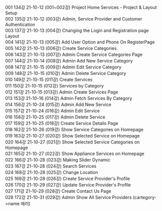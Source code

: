 001 134강 21-10-12 (001~002강) Project Home Services - Project & Layout Setup  
002 135강 21-10-12 (003강) Admin, Service Provider and Customer Authentication  
003 137강 21-10-13 (004강) Changing the Login and Registration page Layout  
004 141강 21-10-13 (005강) Add User Option and Phone On RegisterPage  
005 142강 21-10-13 (006강) Create Service Categories  
006 143강 21-10-13 (007강) Admin Create Service Categories Page  
007 144강 21-10-14 (008강) Admin Add New Service Category  
008 147강 21-10-15 (009강) Admin Edit Service Category  
009 148강 21-10-15 (010강) Admin Delete Service Category  
010 149강 21-10-15 (011강) Create Services  
011 150강 21-10-15 (012강) Services by Category  
012 151강 21-10-15 (013강) Admin Create Services Page  
013 153강 21-10-16 (014강) Admin Fetch Services By Category  
014 156강 21-10-24 (015강) Admin Add New Service  
015 157강 21-10-24 (016강) Admin Edit Service  
016 158강 21-10-25 (017강) Admin Delete Service  
017 159강 21-10-25 (018강) Create Service Details Page  
018 162강 21-10-26 (019강) Show Service Categories on Homepage  
019 163강 21-10-27 (020강) Show Selected Service on Homepage  
020 164강 21-10-27 (021강) Show Selected Service Categories on Homepage  
021 165강 21-10-27 (022강) Show Appliance Services on Homepage  
022 166강 21-10-28 (023강) Making Slider Dynamic  
023 167강 21-10-28 (024강) Search Services  
024 168강 21-10-28 (025강) Change Location  
025 169강 21-10-28 (026강) Create Service Provider's Profile  
026 170강 21-10-29 (027강) Update Service Provider's Profile  
027 171강 21-10-29 (028강) Create Contact Us Page  
028 172강 21-10-31 (029강) Admin Show All Service Providers (cartegory->name 에러)  
 